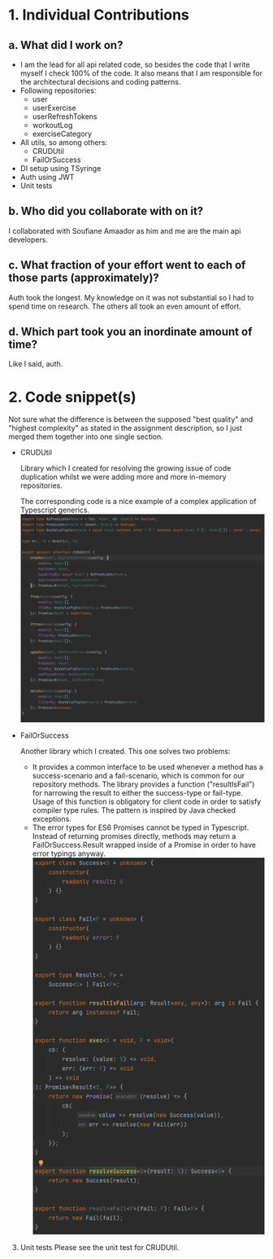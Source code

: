 # 1. Individual Contributions
## a. What did I work on?
- I am the lead for all api related code, so besides the code that I write myself I check 100% of the code.
It also means that I am responsible for the architectural decisions and coding patterns.
- Following repositories:
  - user
  - userExercise
  - userRefreshTokens
  - workoutLog
  - exerciseCategory
- All utils, so among others:
  - CRUDUtil
  - FailOrSuccess
- DI setup using TSyringe
- Auth using JWT
- Unit tests
## b. Who did you collaborate with on it?
I collaborated with Soufiane Amaador as him and me are the main api developers.
## c. What fraction of your effort went to each of those parts (approximately)?
Auth took the longest. My knowledge on it was not substantial
so I had to spend time on research. The others all took an even amount of effort.
## d. Which part took you an inordinate amount of time?
Like I said, auth.

# 2. Code snippet(s)
Not sure what the difference is between the supposed "best quality" and "highest complexity"
as stated in the assignment description, so I just merged them together into one single
section.

- CRUDUtil

  Library which I created for resolving the growing issue of code duplication whilst 
we were adding more and more in-memory repositories.

  The corresponding code is a nice example of a complex application of Typescript generics.
![img.png](img.png)

- FailOrSuccess

  Another library which I created. This one solves two problems:
  - It provides a common interface to be used whenever a method has a success-scenario and a fail-scenario,
  which is common for our repository methods. The library provides
  a function ("resultIsFail") for narrowing the result to either the success-type or fail-type.
  Usage of this function is obligatory for client code in order to satisfy compiler type rules.
  The pattern is inspired by Java checked exceptions.
  - The error types for ES6 Promises cannot be typed in Typescript. Instead of returning promises
  directly, methods may return a FailOrSuccess.Result wrapped inside of a Promise in order
  to have error typings anyway.
![img_1.png](img_1.png)

3. Unit tests
Please see the unit test for CRUDUtil.